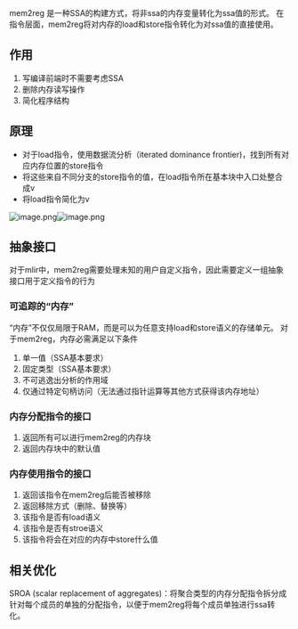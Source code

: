 mem2reg 是一种SSA的构建方式，将非ssa的内存变量转化为ssa值的形式。
在指令层面，mem2reg将对内存的load和store指令转化为对ssa值的直接使用。
## 作用

1. 写编译前端时不需要考虑SSA
2. 删除内存读写操作
3. 简化程序结构
## 原理

- 对于load指令，使用数据流分析（iterated dominance frontier)，找到所有对应内存位置的store指令
- 将这些来自不同分支的store指令的值，在load指令所在基本块中入口处整合成v
- 将load指令简化为v

![image.png](https://cdn.nlark.com/yuque/0/2024/png/26298631/1713611388025-ea02764f-d382-4f49-b25d-c318452bf287.png#averageHue=%23f6f6f6&clientId=ub0c98a2e-f3e6-4&from=paste&height=221&id=u0d3922b8&originHeight=562&originWidth=1102&originalType=binary&ratio=2&rotation=0&showTitle=false&size=198382&status=done&style=none&taskId=u685004bc-9bad-4537-ab48-930b947492f&title=&width=433)![image.png](https://cdn.nlark.com/yuque/0/2024/png/26298631/1713611369221-869ec7fd-859d-4ebb-b7d5-bc1ba80714de.png#averageHue=%23f5f5f5&clientId=ub0c98a2e-f3e6-4&from=paste&height=281&id=vPgE7&originHeight=562&originWidth=768&originalType=binary&ratio=2&rotation=0&showTitle=false&size=78250&status=done&style=none&taskId=u616d881b-3d7f-405f-a59b-cb7b231c7eb&title=&width=384)
## 抽象接口
对于mlir中，mem2reg需要处理未知的用户自定义指令，因此需要定义一组抽象接口用于定义指令的行为
### 可追踪的“内存”
“内存”不仅仅局限于RAM，而是可以为任意支持load和store语义的存储单元。
对于mem2reg，内存必需满足以下条件

1. 单一值（SSA基本要求）
2. 固定类型（SSA基本要求）
3. 不可逃逸出分析的作用域
4. 仅通过特定句柄访问（无法通过指针运算等其他方式获得该内存地址）
### 内存分配指令的接口

1. 返回所有可以进行mem2reg的内存块
2. 返回内存块中的默认值
### 内存使用指令的接口

1. 返回该指令在mem2reg后能否被移除
2. 返回移除方式（删除、替换等）
3. 该指令是否有load语义
4. 该指令是否有stroe语义
5. 该指令将会在对应的内存中store什么值
## 相关优化
SROA (scalar replacement of aggregates)：将聚合类型的内存分配指令拆分成针对每个成员的单独的分配指令，以便于mem2reg将每个成员单独进行ssa转化。
